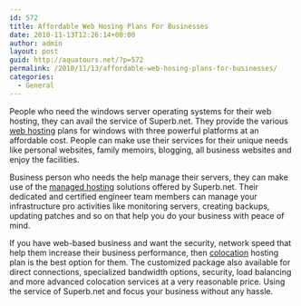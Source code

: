 ```yaml
---
id: 572
title: Affordable Web Hosing Plans For Businesses
date: 2010-11-13T12:26:14+00:00
author: admin
layout: post
guid: http://aquatours.net/?p=572
permalink: /2010/11/13/affordable-web-hosing-plans-for-businesses/
categories:
  - General
---
```

People who need the windows server operating systems for their web hosting, they can avail the service of Superb.net. They provide the various [web hosting](http://www.superb.net/web-hosting) plans for windows with three powerful platforms at an affordable cost. People can make use their services for their unique needs like personal websites, family memoirs, blogging, all business websites and enjoy the facilities.

Business person who needs the help manage their servers, they can make use of the [managed hosting](http://www.superb.net/managed-hosting) solutions offered by Superb.net. Their dedicated and certified engineer team members can manage your infrastructure pro activities like monitoring servers, creating backups, updating patches and so on that help you do your business with peace of mind.

If you have web-based business and want the security, network speed that help them increase their business performance, then [colocation](http://www.superb.net/colocation) hosting plan is the best option for them. The customized package also available for direct connections, specialized bandwidth options, security, load balancing and more advanced colocation services at a very reasonable price. Using the service of Superb.net and focus your business without any hassle.